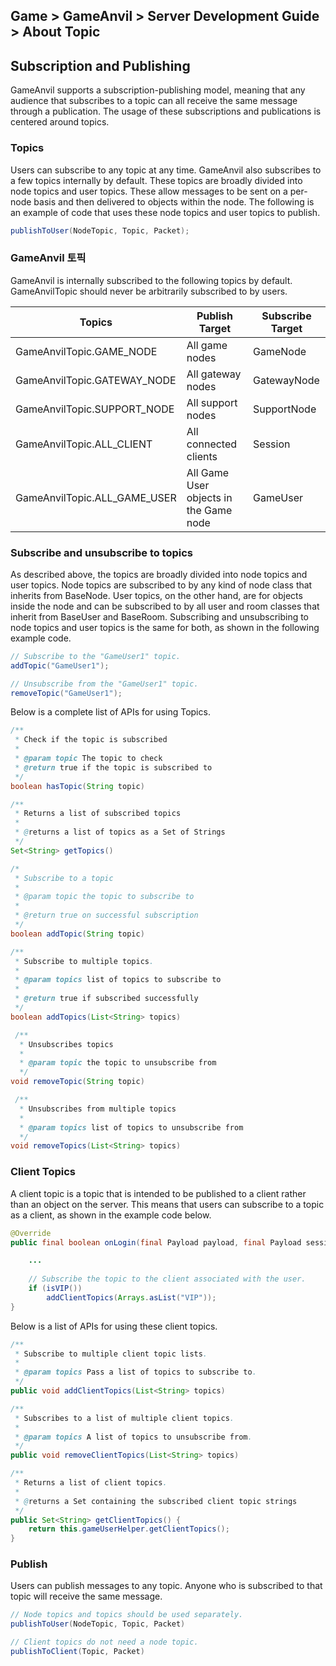 ## Game > GameAnvil > Server Development Guide > About Topic



## Subscription and Publishing

GameAnvil supports a subscription-publishing model, meaning that any audience that subscribes to a topic can all receive the same message through a publication. The usage of these subscriptions and publications is centered around topics.



### Topics

Users can subscribe to any topic at any time. GameAnvil also subscribes to a few topics internally by default. These topics are broadly divided into node topics and user topics. These allow messages to be sent on a per-node basis and then delivered to objects within the node. The following is an example of code that uses these node topics and user topics to publish.

```java
publishToUser(NodeTopic, Topic, Packet);
```


### GameAnvil 토픽

GameAnvil is internally subscribed to the following topics by default. GameAnvilTopic should never be arbitrarily subscribed to by users.

| Topics                         | Publish Target                            | Subscribe Target   |
| ---------------------------- | ------------------------------------ | ----------- |
| GameAnvilTopic.GAME_NODE     | All game nodes                       | GameNode    |
| GameAnvilTopic.GATEWAY_NODE  | All gateway nodes                 | GatewayNode |
| GameAnvilTopic.SUPPORT_NODE  | All support nodes                     | SupportNode |
| GameAnvilTopic.ALL_CLIENT    | All connected clients             | Session     |
| GameAnvilTopic.ALL_GAME_USER | All Game User objects in the Game node | GameUser    |



### Subscribe and unsubscribe to topics

As described above, the topics are broadly divided into node topics and user topics. Node topics are subscribed to by any kind of node class that inherits from BaseNode. User topics, on the other hand, are for objects inside the node and can be subscribed to by all user and room classes that inherit from BaseUser and BaseRoom. Subscribing and unsubscribing to node topics and user topics is the same for both, as shown in the following example code.

```java
// Subscribe to the "GameUser1" topic.
addTopic("GameUser1");

// Unsubscribe from the "GameUser1" topic.
removeTopic("GameUser1");
```

Below is a complete list of APIs for using Topics.
```java
/**
 * Check if the topic is subscribed
 * 
 * @param topic The topic to check
 * @return true if the topic is subscribed to
 */
boolean hasTopic(String topic)

/**
 * Returns a list of subscribed topics
 * 
 * @returns a list of topics as a Set of Strings
 */ 
Set<String> getTopics()

/*
 * Subscribe to a topic
 * 
 * @param topic the topic to subscribe to
 * 
 * @return true on successful subscription
 */
boolean addTopic(String topic)

/**
 * Subscribe to multiple topics.
 * 
 * @param topics list of topics to subscribe to
 * 
 * @return true if subscribed successfully
 */
boolean addTopics(List<String> topics)

 /**
  * Unsubscribes topics
  *
  * @param topic the topic to unsubscribe from
  */ 
void removeTopic(String topic)

 /** 
  * Unsubscribes from multiple topics
  * 
  * @param topics list of topics to unsubscribe from
  */ 
void removeTopics(List<String> topics)
```



### Client Topics

A client topic is a topic that is intended to be published to a client rather than an object on the server. This means that users can subscribe to a topic as a client, as shown in the example code below.

```java
@Override
public final boolean onLogin(final Payload payload, final Payload sessionPayload, Payload outPayload) throws SuspendExecution {

    ...
        
	// Subscribe the topic to the client associated with the user.
	if (isVIP())
		addClientTopics(Arrays.asList("VIP"));
}
```
Below is a list of APIs for using these client topics.
```java
/**
 * Subscribe to multiple client topic lists.
 *
 * @param topics Pass a list of topics to subscribe to.
 */
public void addClientTopics(List<String> topics)

/**
 * Subscribes to a list of multiple client topics.
 *
 * @param topics A list of topics to unsubscribe from.
 */
public void removeClientTopics(List<String> topics)

/**
 * Returns a list of client topics.
 *
 * @returns a Set containing the subscribed client topic strings
 */
public Set<String> getClientTopics() {
    return this.gameUserHelper.getClientTopics();
}
```



### Publish

Users can publish messages to any topic. Anyone who is subscribed to that topic will receive the same message.

```java
// Node topics and topics should be used separately.
publishToUser(NodeTopic, Topic, Packet)

// Client topics do not need a node topic.
publishToClient(Topic, Packet)
```
